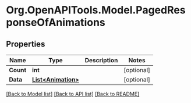 # Org.OpenAPITools.Model.PagedResponseOfAnimations

## Properties

Name | Type | Description | Notes
------------ | ------------- | ------------- | -------------
**Count** | **int** |  | [optional] 
**Data** | [**List&lt;Animation&gt;**](Animation.md) |  | [optional] 

[[Back to Model list]](../README.md#documentation-for-models) [[Back to API list]](../README.md#documentation-for-api-endpoints) [[Back to README]](../README.md)

